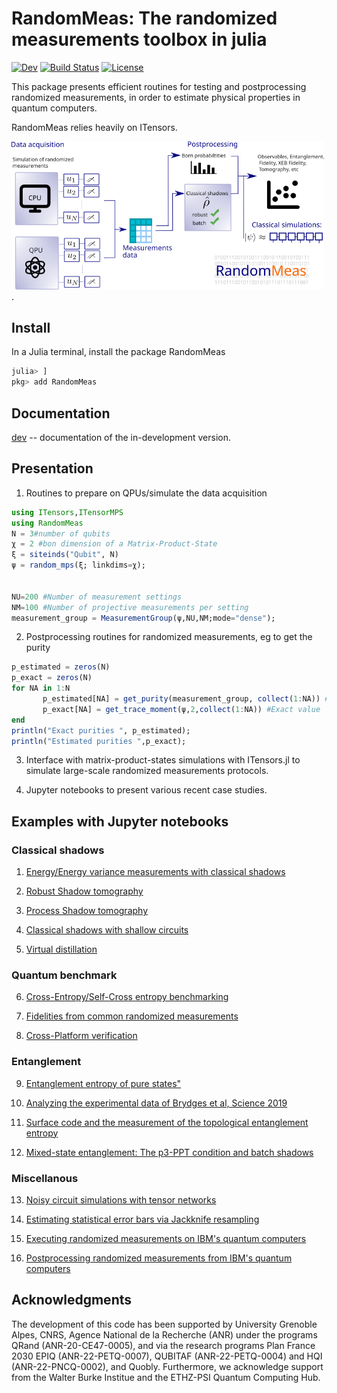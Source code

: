 # RandomMeas: The randomized measurements toolbox in julia

[![Dev](https://img.shields.io/badge/docs-dev-blue.svg)](https://bvermersch.github.io/RandomMeas.jl/dev/)
[![Build Status](https://github.com/bvermersch/RandomMeas.jl/actions/workflows/CI.yml/badge.svg?branch=main)](https://github.com/bvermersch/RandomMeas.jl/actions/workflows/CI.yml?query=branch%3Amain)
[![License](https://img.shields.io/badge/License-Apache%202.0-blue.svg)](https://opensource.org/licenses/Apache-2.0)

This package presents efficient routines for testing and postprocessing randomized measurements, in order to estimate physical properties in quantum computers.

RandomMeas relies heavily on ITensors.

<img src="Pics/RandomMeas.png" alt="drawing" width="500"/>.

## Install

In a Julia terminal, install the package RandomMeas

```julia
julia> ]
pkg> add RandomMeas
```

## Documentation

[dev](https://bvermersch.github.io/RandomMeas.jl/dev/) -- documentation of the in-development version.

## Presentation

1) Routines to prepare on QPUs/simulate the data acquisition

 ```julia
 using ITensors,ITensorMPS
 using RandomMeas
N = 3#number of qubits
χ = 2 #bon dimension of a Matrix-Product-State
ξ = siteinds("Qubit", N)
ψ = random_mps(ξ; linkdims=χ);

 
NU=200 #Number of measurement settings
NM=100 #Number of projective measurements per setting
measurement_group = MeasurementGroup(ψ,NU,NM;mode="dense");
 ```

2) Postprocessing routines for randomized measurements, eg to get the purity

 ```julia
p_estimated = zeros(N)
p_exact = zeros(N)
for NA in 1:N
        p_estimated[NA] = get_purity(measurement_group, collect(1:NA)) #Estimated value
        p_exact[NA] = get_trace_moment(ψ,2,collect(1:NA)) #Exact value
end
println("Exact purities ", p_estimated);
println("Estimated purities ",p_exact);
 ```

3) Interface with matrix-product-states simulations with ITensors.jl to simulate large-scale randomized measurements protocols.

4) Jupyter notebooks to present various recent case studies.

## Examples with Jupyter notebooks

### Classical shadows

1) [Energy/Energy variance measurements with classical shadows](examples/EnergyVarianceMeasurements.ipynb)

2) [Robust Shadow tomography](examples/RobustShadowTomography.ipynb)

3) [Process Shadow tomography](examples/ProcessShadowTomography.ipynb)

4) [Classical shadows with shallow circuits](examples/ShallowShadows.ipynb)

5) [Virtual distillation](examples/VirtualDistillation.ipynb)

### Quantum benchmark

6) [Cross-Entropy/Self-Cross entropy benchmarking](examples/CrossEntropyBenchmarking.ipynb)

7) [Fidelities from common randomized measurements](examples/FidelityCommonRandomizedMeasurements.ipynb)

8) [Cross-Platform verification](examples/CrossPlatform.ipynb)

### Entanglement

9) [Entanglement entropy of pure states"](examples/PureStateEntanglement.ipynb)

10) [Analyzing the experimental data of Brydges et al, Science 2019](examples/BrydgesScience2019.ipynb)

11) [Surface code and the measurement of the topological entanglement entropy](examples/EntanglementSurfaceCode.ipynb)

12) [Mixed-state entanglement: The p3-PPT condition and batch shadows](examples/MixedStateEntanglement.ipynb)

### Miscellanous

13) [Noisy circuit simulations with tensor networks](examples/CircuitNoiseSimulations.ipynb)

14) [Estimating statistical error bars via Jackknife resampling](examples/ErrorBars.ipynb)

15) [Executing randomized measurements on IBM's quantum computers](examples/RandomizedMeasurementsQiskit.ipynb)

16) [Postprocessing randomized measurements from IBM's quantum computers](examples/RandomizedMeasurementsQiskitPostprocessing.ipynb)

## Acknowledgments

The development of this code has been supported by University Grenoble Alpes, CNRS, Agence National de la Recherche (ANR) under the programs QRand (ANR-20-CE47-0005), and via the research programs Plan France 2030 EPIQ (ANR-22-PETQ-0007), QUBITAF (ANR-22-PETQ-0004) and HQI (ANR-22-PNCQ-0002), and Quobly. Furthermore, we acknowledge support from the Walter Burke Institue and the ETHZ-PSI Quantum Computing Hub.
